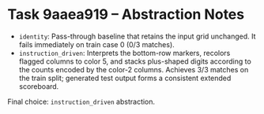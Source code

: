 # Task 9aaea919 – Abstraction Notes

- `identity`: Pass-through baseline that retains the input grid unchanged. It fails immediately on train case 0 (0/3 matches).
- `instruction_driven`: Interprets the bottom-row markers, recolors flagged columns to color 5, and stacks plus-shaped digits according to the counts encoded by the color-2 columns. Achieves 3/3 matches on the train split; generated test output forms a consistent extended scoreboard.

Final choice: `instruction_driven` abstraction.
